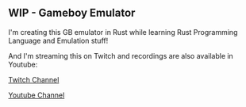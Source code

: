 ## WIP - Gameboy Emulator

I'm creating this GB emulator in Rust while learning Rust Programming Language and Emulation stuff!

And I'm streaming this on Twitch and recordings are also available in Youtube:

[Twitch Channel](https://twitch.tv/douglascorrea_)

[Youtube Channel](https://www.youtube.com/channel/UC6XpU3Ft9hQj2KWhoRl0ehg?view_as=subscriber)